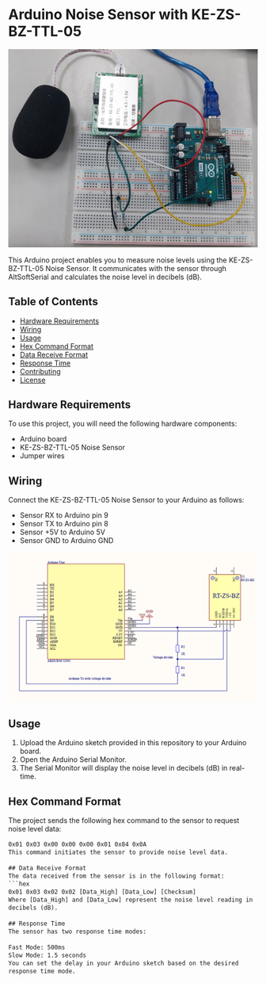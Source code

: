 # Arduino Noise Sensor with KE-ZS-BZ-TTL-05

![Arduino Noise Sensor](sensor.jpg)

This Arduino project enables you to measure noise levels using the KE-ZS-BZ-TTL-05 Noise Sensor. It communicates with the sensor through AltSoftSerial and calculates the noise level in decibels (dB).

## Table of Contents

- [Hardware Requirements](#hardware-requirements)
- [Wiring](#wiring)
- [Usage](#usage)
- [Hex Command Format](#hex-command-format)
- [Data Receive Format](#data-receive-format)
- [Response Time](#response-time)
- [Contributing](#contributing)
- [License](#license)

## Hardware Requirements

To use this project, you will need the following hardware components:

- Arduino board
- KE-ZS-BZ-TTL-05 Noise Sensor
- Jumper wires

## Wiring

Connect the KE-ZS-BZ-TTL-05 Noise Sensor to your Arduino as follows:

- Sensor RX to Arduino pin 9
- Sensor TX to Arduino pin 8
- Sensor +5V to Arduino 5V
- Sensor GND to Arduino GND

![Wiring Diagram](wiring.png)

## Usage

1. Upload the Arduino sketch provided in this repository to your Arduino board.
2. Open the Arduino Serial Monitor.
3. The Serial Monitor will display the noise level in decibels (dB) in real-time.

## Hex Command Format

The project sends the following hex command to the sensor to request noise level data:

```hex
0x01 0x03 0x00 0x00 0x00 0x01 0x84 0x0A
This command initiates the sensor to provide noise level data.

## Data Receive Format
The data received from the sensor is in the following format:
```hex
0x01 0x03 0x02 0x02 [Data_High] [Data_Low] [Checksum]
Where [Data_High] and [Data_Low] represent the noise level reading in decibels (dB).

## Response Time
The sensor has two response time modes:

Fast Mode: 500ms
Slow Mode: 1.5 seconds
You can set the delay in your Arduino sketch based on the desired response time mode.
